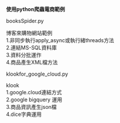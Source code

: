 <b>使用python爬蟲電商範例</b>
<p>booksSpider.py</p>
博客來購物網站範例<br>
1.非同步執行apply_async或執行緒threads方法<br>
2.連結MS-SQL資料庫<br>
3.資料分批運作<br>
4.商品產生XML檔方法<br>

<p>klookfor_google_cloud.py</p>
klook<br>
1.google.cloud連結方式<br>
2.google bigquery 運用<br>
3.商品資訊產生json檔<br>
4.dice字典運用<br>


